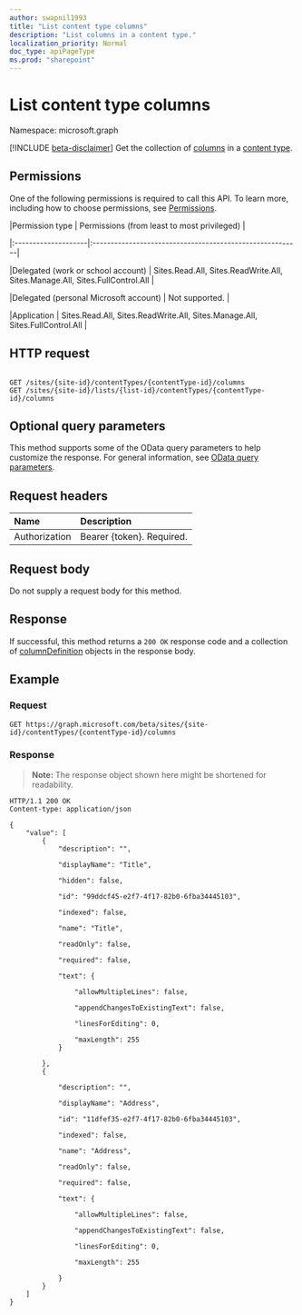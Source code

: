 ```yaml
---
author: swapnil1993
title: "List content type columns"
description: "List columns in a content type."
localization_priority: Normal
doc_type: apiPageType
ms.prod: "sharepoint"
---
```


# List content type columns
Namespace: microsoft.graph

[!INCLUDE [beta-disclaimer](../../includes/beta-disclaimer.md)]
Get the collection of  [columns][columnDefinition] in a [content type][contentType].

  

## Permissions

  

One of the following permissions is required to call this API. To learn more, including how to choose permissions, see [Permissions](/graph/permissions_reference.md).

  

|Permission type | Permissions (from least to most privileged) |

|:--------------------|:---------------------------------------------------------|

|Delegated (work or school account) | Sites.Read.All, Sites.ReadWrite.All, Sites.Manage.All, Sites.FullControl.All  |

|Delegated (personal Microsoft account) | Not supported. |

|Application | Sites.Read.All, Sites.ReadWrite.All, Sites.Manage.All, Sites.FullControl.All  |

  

## HTTP request

  
<!-- {
  "blockType": "ignored"
}
-->
```http

GET /sites/{site-id}/contentTypes/{contentType-id}/columns
GET /sites/{site-id}/lists/{list-id}/contentTypes/{contentType-id}/columns
```

  
## Optional query parameters
This method supports some of the OData query parameters to help customize the response. For general information, see [OData query parameters](/graph/query-parameters).

## Request headers
|Name|Description|
|:---|:---|
|Authorization|Bearer {token}. Required.|

## Request body
Do not supply a request body for this method.

## Response

If successful, this method returns a `200 OK` response code and a collection of [columnDefinition][] objects in the response body.

  

## Example

### Request

<!-- { "blockType": "request", "name": "get_columns_from_contenttype" } -->
 

```http
GET https://graph.microsoft.com/beta/sites/{site-id}/contentTypes/{contentType-id}/columns
```

### Response
>**Note:** The response object shown here might be shortened for readability.
<!-- {
  "blockType": "response",
  "truncated": true,
  "@odata.type": "Collection(microsoft.graph.columnDefinition)"
}
-->  

```http
HTTP/1.1 200 OK
Content-type: application/json

{
	"value": [
		{
            "description": "",

            "displayName": "Title",

            "hidden": false,

            "id": "99ddcf45-e2f7-4f17-82b0-6fba34445103",

            "indexed": false,

            "name": "Title",

            "readOnly": false,

            "required": false,

            "text": {

                "allowMultipleLines": false,

                "appendChangesToExistingText": false,

                "linesForEditing": 0,

                "maxLength": 255
            }

		},
		{

            "description": "",

            "displayName": "Address",

            "id": "11dfef35-e2f7-4f17-82b0-6fba34445103",

            "indexed": false,

            "name": "Address",

            "readOnly": false,

            "required": false,

            "text": {

                "allowMultipleLines": false,

                "appendChangesToExistingText": false,

                "linesForEditing": 0,

                "maxLength": 255

            }
        }
	]
}
```

  

[columnDefinition]: ../resources/columnDefinition.md
[contentType]: ../resources/contentType.md
 
